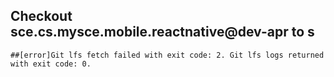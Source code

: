 Checkout sce.cs.mysce.mobile.reactnative@dev-apr to s
--


``` ##[error]Git lfs fetch failed with exit code: 2. Git lfs logs returned with exit code: 0. ```

